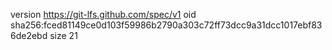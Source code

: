 version https://git-lfs.github.com/spec/v1
oid sha256:fced81149ce0d103f59986b2790a303c72ff73dcc9a31dcc1017ebf836de2ebd
size 21
